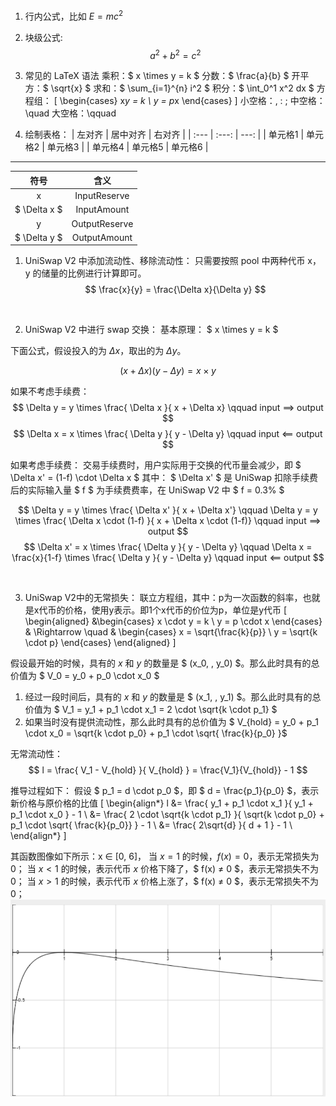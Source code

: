 1. 行内公式，比如 $E = mc^2$

2. 块级公式: 
            $$
            a^2 + b^2 = c^2
            $$

3. 常见的 LaTeX 语法
    乘积：$ x \times y = k $
    分数：$ \frac{a}{b} $
    开平方：$ \sqrt{x} $
    求和：$ \sum_{i=1}^{n} i^2 $
    积分：$ \int_0^1 x^2 dx $
    方程组：
            \[
            \begin{cases}
            x*y = k \\
            y = p*x
            \end{cases}
            \]
    小空格：\,  \:  \;
    中空格：\quad
    大空格：\qquad

4. 绘制表格：
| 左对齐 | 居中对齐 | 右对齐 |
| :--- | :---: | ---: |
| 单元格1 | 单元格2 | 单元格3 |
| 单元格4 | 单元格5 | 单元格6 |


<hr />

| 符号          |   含义            |
| :---:         | :---:             |
| x             | InputReserve      |
| $ \Delta x $  | InputAmount       |
| y             | OutputReserve     |
| $ \Delta y $  | OutputAmount      |

1. UniSwap V2 中添加流动性、移除流动性：
只需要按照 pool 中两种代币 x，y 的储量的比例进行计算即可。
$$
    \frac{x}{y} = \frac{\Delta x}{\Delta y}
$$

<br />

2. UniSwap V2 中进行 swap 交换：
基本原理： $ x \times y = k $

下面公式，假设投入的为 $\Delta x$，取出的为 $\Delta y$。

$$
    (x + \Delta x)(y - \Delta y) = x \times y
$$

如果不考虑手续费：
$$
    \Delta y = y \times \frac{ \Delta x }{ x + \Delta x} \qquad  input ==> output
$$
$$
    \Delta x = x \times \frac{ \Delta y }{ y - \Delta y} \qquad  input <== output
$$

如果考虑手续费：
交易手续费时，用户实际用于交换的代币量会减少，即 $ \Delta x' = (1-f) \cdot \Delta x $
其中：
$ \Delta x' $ 是 UniSwap 扣除手续费后的实际输入量
$ f $ 为手续费费率，在 UniSwap V2 中 $ f = 0.3\% $

$$
    \Delta y = y \times \frac{ \Delta x' }{ x + \Delta x'} \qquad \Delta y = y \times \frac{ \Delta x \cdot (1-f) }{ x + \Delta x \cdot (1-f)}  \qquad input ==> output
$$
$$
    \Delta x' = x \times \frac{ \Delta y }{ y - \Delta y} \qquad \Delta x = \frac{x}{1-f} \times \frac{ \Delta y }{ y - \Delta y} \qquad  input <== output
$$



<br />

3. UniSwap V2中的无常损失：
联立方程组，其中：p为一次函数的斜率，也就是x代币的价格，使用y表示。即1个x代币的价位为p，单位是y代币
\[
\begin{aligned}
&\begin{cases}
x \cdot y = k \\
y = p \cdot x
\end{cases} &
\Rightarrow \quad & 
\begin{cases}
x = \sqrt{\frac{k}{p}} \\
y = \sqrt{k \cdot p}
\end{cases}
\end{aligned}
\]


假设最开始的时候，具有的 $x$ 和 $y$ 的数量是 $ (x_0, \, y_0) $。那么此时具有的总价值为 $ V_0 = y_0 + p_0 \cdot x_0 $
1. 经过一段时间后，具有的 $x$ 和 $y$ 的数量是 $ (x_1, \, y_1) $。那么此时具有的总价值为 $ V_1 = y_1 + p_1 \cdot x_1 = 2 \cdot \sqrt{k \cdot p_1} $
2. 如果当时没有提供流动性，那么此时具有的总价值为 $ V_{hold} = y_0 + p_1 \cdot x_0 = \sqrt{k \cdot p_0} + p_1 \cdot \sqrt{ \frac{k}{p_0} }$


无常流动性：
$$
l = \frac{ V_1 - V_{hold} }{ V_{hold} } = \frac{V_1}{V_{hold}} - 1
$$

推导过程如下：
假设 $ p_1 = d \cdot p_0 $，即 $ d = \frac{p_1}{p_0} $，表示新价格与原价格的比值
\[
\begin{align*}
l &= \frac{ y_1 + p_1 \cdot x_1 }{ y_1 + p_1 \cdot x_0 } - 1 \\
&= \frac{ 2 \cdot \sqrt{k \cdot p_1} }{ \sqrt{k \cdot p_0} + p_1 \cdot \sqrt{ \frac{k}{p_0}} } - 1 \\
&= \frac{ 2\sqrt{d} }{ d + 1 } - 1 \\
\end{align*}
\]

其函数图像如下所示：x ∈ [0, 6]，
当 $x = 1$ 的时候，$f(x) = 0$，表示无常损失为0；
当 $x < 1$ 的时候，表示代币 $x$ 价格下降了，$ f(x) ≠ 0 $，表示无常损失不为0；
当 $x > 1$ 的时候，表示代币 $x$ 价格上涨了，$ f(x) ≠ 0 $，表示无常损失不为0；
![alt text](image.png)